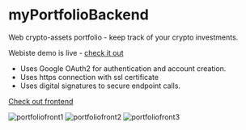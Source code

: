 # myPortfolioBackend
Web crypto-assets portfolio - keep track of your crypto investments.

Webiste demo is live - [check it out](https://kornelgut-cryptoportfolio.pl/)

* Uses Google OAuth2 for authentication and account creation.
* Uses https connection with ssl certificate
* Uses digital signatures to secure endpoint calls.


[Check out frontend](https://github.com/takado8/myPortfolioFront)

![portfoliofront1](https://github.com/takado8/myPortfolioBackend/assets/39505866/bd5121dd-98b9-45fe-a14a-e74d07725ac9)
![portfoliofront2](https://github.com/takado8/myPortfolioBackend/assets/39505866/5950f332-7274-4708-8988-af05ac33d2d9)
![portfoliofront3](https://github.com/takado8/myPortfolioBackend/assets/39505866/904b2d8e-b9d5-4981-aa1c-2d1d32c694a5)
